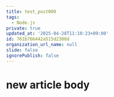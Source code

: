 ```yaml
---
title: test_post009
tags:
  - Node.js
private: true
updated_at: '2025-04-28T11:10:23+09:00'
id: 761b766442a515d2308d
organization_url_name: null
slide: false
ignorePublish: false
---
```

# new article body
